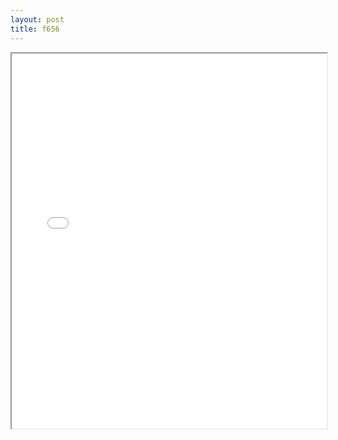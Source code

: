 ```yaml
---
layout: post
title: f656
---
```


<div class="pdf-container">
<iframe src="/assets/pdfs/f656.pdf" height="600" width="100%" allowFullScreen="true"></iframe>
</div>

